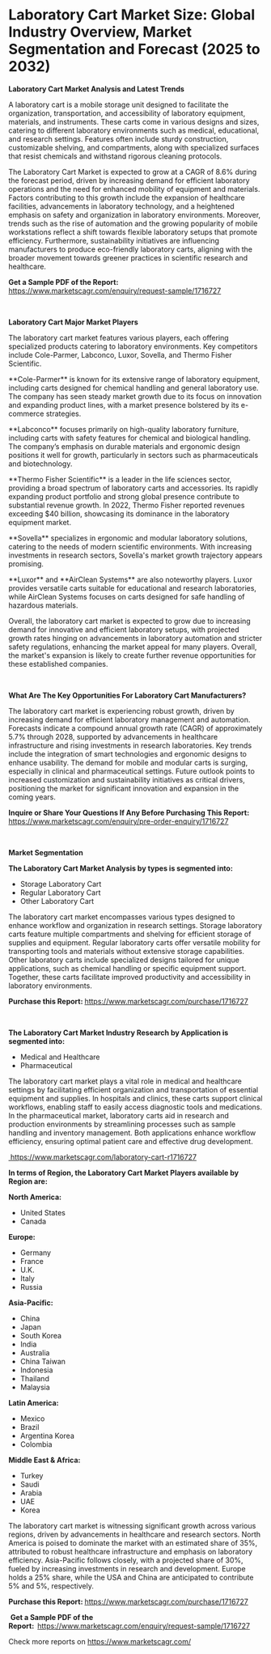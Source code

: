 <p><h1>Laboratory Cart Market Size: Global Industry Overview, Market Segmentation and Forecast (2025 to 2032)</h1></p><p><strong>Laboratory Cart Market Analysis and Latest Trends</strong></p>
<p><p>A laboratory cart is a mobile storage unit designed to facilitate the organization, transportation, and accessibility of laboratory equipment, materials, and instruments. These carts come in various designs and sizes, catering to different laboratory environments such as medical, educational, and research settings. Features often include sturdy construction, customizable shelving, and compartments, along with specialized surfaces that resist chemicals and withstand rigorous cleaning protocols.</p><p>The Laboratory Cart Market is expected to grow at a CAGR of 8.6% during the forecast period, driven by increasing demand for efficient laboratory operations and the need for enhanced mobility of equipment and materials. Factors contributing to this growth include the expansion of healthcare facilities, advancements in laboratory technology, and a heightened emphasis on safety and organization in laboratory environments. Moreover, trends such as the rise of automation and the growing popularity of mobile workstations reflect a shift towards flexible laboratory setups that promote efficiency. Furthermore, sustainability initiatives are influencing manufacturers to produce eco-friendly laboratory carts, aligning with the broader movement towards greener practices in scientific research and healthcare. </p></p>
<p><strong>Get a Sample PDF of the Report:&nbsp;</strong> <a href="https://www.marketscagr.com/enquiry/request-sample/1716727?utm_campaign=3039&utm_medium=2&utm_source=Github&utm_content=ia&utm_term=10042025&utm_id=laboratory-cart">https://www.marketscagr.com/enquiry/request-sample/1716727</a></p>
<p>&nbsp;</p>
<p><strong>Laboratory Cart Major Market Players</strong></p>
<p><p>The laboratory cart market features various players, each offering specialized products catering to laboratory environments. Key competitors include Cole-Parmer, Labconco, Luxor, Sovella, and Thermo Fisher Scientific.</p><p>**Cole-Parmer** is known for its extensive range of laboratory equipment, including carts designed for chemical handling and general laboratory use. The company has seen steady market growth due to its focus on innovation and expanding product lines, with a market presence bolstered by its e-commerce strategies.</p><p>**Labconco** focuses primarily on high-quality laboratory furniture, including carts with safety features for chemical and biological handling. The company’s emphasis on durable materials and ergonomic design positions it well for growth, particularly in sectors such as pharmaceuticals and biotechnology.</p><p>**Thermo Fisher Scientific** is a leader in the life sciences sector, providing a broad spectrum of laboratory carts and accessories. Its rapidly expanding product portfolio and strong global presence contribute to substantial revenue growth. In 2022, Thermo Fisher reported revenues exceeding $40 billion, showcasing its dominance in the laboratory equipment market.</p><p>**Sovella** specializes in ergonomic and modular laboratory solutions, catering to the needs of modern scientific environments. With increasing investments in research sectors, Sovella's market growth trajectory appears promising.</p><p>**Luxor** and **AirClean Systems** are also noteworthy players. Luxor provides versatile carts suitable for educational and research laboratories, while AirClean Systems focuses on carts designed for safe handling of hazardous materials.</p><p>Overall, the laboratory cart market is expected to grow due to increasing demand for innovative and efficient laboratory setups, with projected growth rates hinging on advancements in laboratory automation and stricter safety regulations, enhancing the market appeal for many players. Overall, the market's expansion is likely to create further revenue opportunities for these established companies.</p></p>
<p>&nbsp;</p>
<p><strong>What Are The Key Opportunities For Laboratory Cart Manufacturers?</strong></p>
<p><p>The laboratory cart market is experiencing robust growth, driven by increasing demand for efficient laboratory management and automation. Forecasts indicate a compound annual growth rate (CAGR) of approximately 5.7% through 2028, supported by advancements in healthcare infrastructure and rising investments in research laboratories. Key trends include the integration of smart technologies and ergonomic designs to enhance usability. The demand for mobile and modular carts is surging, especially in clinical and pharmaceutical settings. Future outlook points to increased customization and sustainability initiatives as critical drivers, positioning the market for significant innovation and expansion in the coming years.</p></p>
<p><strong>Inquire or Share Your Questions If Any Before Purchasing This Report:</strong> <a href="https://www.marketscagr.com/enquiry/pre-order-enquiry/1716727?utm_campaign=3039&utm_medium=2&utm_source=Github&utm_content=ia&utm_term=10042025&utm_id=laboratory-cart">https://www.marketscagr.com/enquiry/pre-order-enquiry/1716727</a></p>
<p>&nbsp;</p>
<p><strong>Market Segmentation</strong></p>
<p><strong>The Laboratory Cart Market Analysis by types is segmented into:</strong></p>
<p><ul><li>Storage Laboratory Cart</li><li>Regular Laboratory Cart</li><li>Other Laboratory Cart</li></ul></p>
<p><p>The laboratory cart market encompasses various types designed to enhance workflow and organization in research settings. Storage laboratory carts feature multiple compartments and shelving for efficient storage of supplies and equipment. Regular laboratory carts offer versatile mobility for transporting tools and materials without extensive storage capabilities. Other laboratory carts include specialized designs tailored for unique applications, such as chemical handling or specific equipment support. Together, these carts facilitate improved productivity and accessibility in laboratory environments.</p></p>
<p><strong>Purchase this Report:&nbsp;</strong><a href="https://www.marketscagr.com/purchase/1716727?utm_campaign=3039&utm_medium=2&utm_source=Github&utm_content=ia&utm_term=10042025&utm_id=laboratory-cart">https://www.marketscagr.com/purchase/1716727</a></p>
<p>&nbsp;</p>
<p><strong>The Laboratory Cart Market Industry Research by Application is segmented into:</strong></p>
<p><ul><li>Medical and Healthcare</li><li>Pharmaceutical</li></ul></p>
<p><p>The laboratory cart market plays a vital role in medical and healthcare settings by facilitating efficient organization and transportation of essential equipment and supplies. In hospitals and clinics, these carts support clinical workflows, enabling staff to easily access diagnostic tools and medications. In the pharmaceutical market, laboratory carts aid in research and production environments by streamlining processes such as sample handling and inventory management. Both applications enhance workflow efficiency, ensuring optimal patient care and effective drug development.</p></p>
<p><a href="https://www.marketscagr.com/laboratory-cart-r1716727?utm_campaign=3039&utm_medium=2&utm_source=Github&utm_content=ia&utm_term=10042025&utm_id=laboratory-cart">&nbsp;https://www.marketscagr.com/laboratory-cart-r1716727</a></p>
<p><strong>In terms of Region, the Laboratory Cart Market Players available by Region are:</strong></p>
<p>
    <p> <strong> North America: </strong>
        <ul>
            <li>United States</li>
            <li>Canada</li>
        </ul>
        </p> 
    <p> <strong> Europe: </strong>
        <ul>
            <li>Germany</li>
            <li>France</li>
            <li>U.K.</li>
            <li>Italy</li>
            <li>Russia</li>
        </ul>
        </p> 
    <p> <strong> Asia-Pacific: </strong>
        <ul>
            <li>China</li>
            <li>Japan</li>
            <li>South Korea</li>
            <li>India</li>
            <li>Australia</li>
            <li>China Taiwan</li>
            <li>Indonesia</li>
            <li>Thailand</li>
            <li>Malaysia</li>
        </ul>
        </p> 
    <p> <strong> Latin America: </strong>
        <ul>
            <li>Mexico</li>
            <li>Brazil</li>
            <li>Argentina Korea</li>
            <li>Colombia</li>
        </ul>
        </p> 
    <p> <strong> Middle East & Africa: </strong>
        <ul>
            <li>Turkey</li>
            <li>Saudi</li>
            <li>Arabia</li>
            <li>UAE</li>
            <li>Korea</li>
        </ul>
    </p>
    </p>
<p><p>The laboratory cart market is witnessing significant growth across various regions, driven by advancements in healthcare and research sectors. North America is poised to dominate the market with an estimated share of 35%, attributed to robust healthcare infrastructure and emphasis on laboratory efficiency. Asia-Pacific follows closely, with a projected share of 30%, fueled by increasing investments in research and development. Europe holds a 25% share, while the USA and China are anticipated to contribute 5% and 5%, respectively.</p></p>
<p><strong>Purchase this Report: </strong><a href="https://www.marketscagr.com/purchase/1716727?utm_campaign=3039&utm_medium=2&utm_source=Github&utm_content=ia&utm_term=10042025&utm_id=laboratory-cart">https://www.marketscagr.com/purchase/1716727</a></p>
<p>&nbsp;<strong>Get a Sample PDF of the Report:&nbsp;&nbsp;</strong><a href="https://www.marketscagr.com/enquiry/request-sample/1716727?utm_campaign=3039&utm_medium=2&utm_source=Github&utm_content=ia&utm_term=10042025&utm_id=laboratory-cart">https://www.marketscagr.com/enquiry/request-sample/1716727</a></p>
<p><strong></strong></p>
<p>Check more reports on <a href="https://www.marketscagr.com/?utm_campaign=3039&utm_medium=2&utm_source=Github&utm_content=ia&utm_term=10042025&utm_id=laboratory-cart">https://www.marketscagr.com/</a></p>